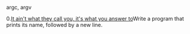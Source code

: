 argc, argv

0.[It ain't what they call you, it's what you answer to](0-whatsmyname.c)Write a program that prints its name, followed by a new line.
